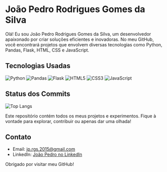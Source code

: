 # João Pedro Rodrigues Gomes da Silva

Olá! Eu sou João Pedro Rodrigues Gomes da Silva, um desenvolvedor apaixonado por criar soluções eficientes e inovadoras. No meu GitHub, você encontrará projetos que envolvem diversas tecnologias como Python, Pandas, Flask, HTML, CSS e JavaScript.

## Tecnologias Usadas

![Python](https://img.shields.io/badge/Python-3776AB?style=flat&logo=python&logoColor=white)
![Pandas](https://img.shields.io/badge/Pandas-150458?style=flat&logo=pandas&logoColor=white)
![Flask](https://img.shields.io/badge/Flask-000000?style=flat&logo=flask&logoColor=white)
![HTML5](https://img.shields.io/badge/HTML5-E34F26?style=flat&logo=html5&logoColor=white)
![CSS3](https://img.shields.io/badge/CSS3-1572B6?style=flat&logo=css3&logoColor=white)
![JavaScript](https://img.shields.io/badge/JavaScript-F7DF1E?style=flat&logo=javascript&logoColor=black)

## Status dos Commits

![Top Langs](https://github-readme-stats.vercel.app/api/top-langs/?username=JpRodrigues2&hide_progress=true)


Este repositório contém todos os meus projetos e experimentos. Fique à vontade para explorar, contribuir ou apenas dar uma olhada!

## Contato

- Email: jp.rgs.2015@gmail.com
- LinkedIn: [João Pedro no LinkedIn](https://br.linkedin.com/in/jo%C3%A3o-pedro-rodrigues-gomes-da-silva-276471319)

Obrigado por visitar meu GitHub!
